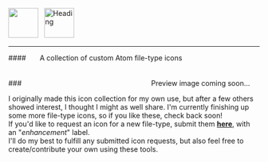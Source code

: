 <img src="https://cloud.githubusercontent.com/assets/16360374/17991222/82596480-6af1-11e6-9c96-3e2996a8be5a.png" height="60"/> &nbsp;&nbsp;<img src="https://cloud.githubusercontent.com/assets/16360374/18598679/ee840548-7c08-11e6-8431-9556c6cb7060.png" height="60" Title="Heading"/>  
_____________________________________________________________________________________________  
####&nbsp;&nbsp;&nbsp;&nbsp;&nbsp;&nbsp; A collection of custom Atom file-type icons  
<br>  
###&nbsp;&nbsp;&nbsp;&nbsp;&nbsp;&nbsp;&nbsp;&nbsp;&nbsp;&nbsp;&nbsp;&nbsp;&nbsp;&nbsp;&nbsp;&nbsp;&nbsp;&nbsp;&nbsp;&nbsp;&nbsp;&nbsp;&nbsp;&nbsp;&nbsp;&nbsp;&nbsp;&nbsp;&nbsp;&nbsp;&nbsp;&nbsp;&nbsp;&nbsp;&nbsp;&nbsp;&nbsp;&nbsp;&nbsp;&nbsp;&nbsp;&nbsp;&nbsp;&nbsp;&nbsp;&nbsp;&nbsp;&nbsp;&nbsp;&nbsp;&nbsp;&nbsp;&nbsp;&nbsp;&nbsp;&nbsp;&nbsp;&nbsp;&nbsp;&nbsp;&nbsp;&nbsp;&nbsp;&nbsp;&nbsp;&nbsp;Preview image coming soon...
<br>

I originally made this icon collection for my own use, but after a few others showed interest, I thought I might as well share. I'm currently finishing up some more file-type icons, so if you like these, check back soon!    
  If you'd like to request an icon for a new file-type, submit them [**here**](https://github.com/JonSn0w/Atom-FileType-Icons/Issues), with an "*enhancement*" label.  
  I'll do my best to fulfill any submitted icon requests, but also feel free to create/contribute your own using these tools. 
